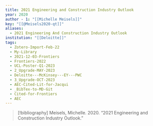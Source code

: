 ```yaml
---
title: 2021 Engineering and Construction Industry Outlook
year: 2020
author - 1: "[[Michelle Meisels]]"
key: "[[@Meisels2020-qt]]"
aliases:
  - 2021 Engineering And Construction Industry Outlook
institution: "[[Deloitte]]"
tags:
  - Zotero-Import-Feb-22
  - My-Library
  - 2021-12-03-Frontiers
  - Frontiers-2022
  - UCL-Poster-Q1-2023
  - 2_Upgrade-MAY-2023
  - Deloitte---McKinsey---EY---PWC
  - 3_Upgrade-OCT-2023
  - AEC-Cited-Lit-for-Jacqui
  - _BibTex-to-MD-Git
  - Cited-for-Frontiers
  - AEC
---
```


> [!bibliography]
> Meisels, Michelle. 2020. “2021 Engineering and Construction Industry Outlook.”